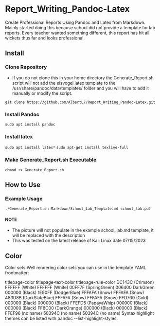 # Report_Writing_Pandoc-Latex

Create Professional Reports Using Pandoc and Latex from Markdown. Mainly started doing this because school did not provide a template for lab reports. Every teacher wanted something different, this report has hit all wickets thus far and looks professional.

## Install

### Clone Repository
- If you do not clone this in your home directory the Generate_Report.sh script will not add the eisvogel.latex template to the /usr/share/pandoc/data/templates/ folder and you will have to add it manually or modify the script.

`git clone https://github.com/AlbertL7/Report_Writing_Pandoc-Latex.git`

### Install Pandoc
`sudo apt install pandoc`

### Install latex
`sudo apt install latex*`
`sudo apt-get install texlive-full`

### Make Generate_Report.sh Executable
`chmod +x Generate_Report.sh`

## How to Use

### Example Usage

`./Generate_Report.sh Markdown/School_Lab_Template.md school_lab.pdf`

#### NOTE
- The picture will not populate in the example school_lab.md template, it will be replaced with the description
- This was tested on the latest release of Kali Linux date 07/15/2023

## Color
Color sets
Well rendering color sets you can use in the template YAML frontmatter:

titlepage-color	titlepage-text-color	titlepage-rule-color
DC143C (Crimson)	FFFFFF (White)	FFFFFF (White)
00FF7F (SpringGreen)	006400 DarkGreen	000000 (Black)
1E90FF (DodgerBlue)	FFFAFA (Snow)	FFFAFA (Snow)
483D8B (DarkSlateBlue)	FFFAFA (Snow)	FFFAFA (Snow)
FFD700 (Gold)	000000 (Black)	000000 (Black)
FFEFD5 (PapayaWhip)	000000 (Black)	000000 (Black)
FF8C00 (DarkOrange)	000000 (Black)	000000 (Black)
FFEF96 (no name)	50394C (no name)	50394C (no name)
Syntax highlight themes can be listed with pandoc --list-highlight-styles.
